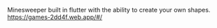 Minesweeper built in flutter with the ability to create your own shapes.
https://games-2dd4f.web.app/#/
